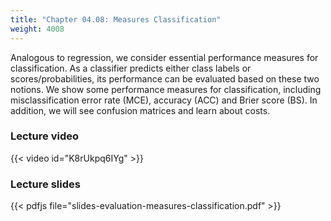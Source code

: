 ```yaml
---
title: "Chapter 04.08: Measures Classification"
weight: 4008
---
```

Analogous to regression, we consider essential performance measures for classification. As a classifier predicts either class labels or scores/probabilities, its performance can be evaluated based on these two notions. We show some performance measures for classification, including misclassification error rate (MCE), accuracy (ACC) and Brier score (BS). In addition, we will see confusion matrices and learn about costs.

<!--more-->

### Lecture video

{{< video id="K8rUkpq6IYg" >}}

### Lecture slides

{{< pdfjs file="slides-evaluation-measures-classification.pdf" >}}
